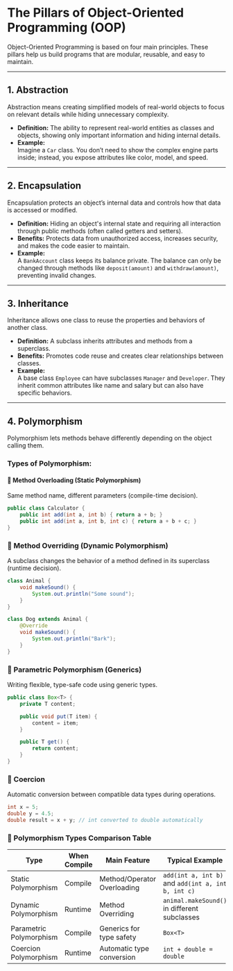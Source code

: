 # The Pillars of Object-Oriented Programming (OOP)

Object-Oriented Programming is based on four main principles. These pillars help us build programs that are modular, reusable, and easy to maintain.

---

## 1. Abstraction

Abstraction means creating simplified models of real-world objects to focus on relevant details while hiding unnecessary complexity.

- **Definition:** The ability to represent real-world entities as classes and objects, showing only important information and hiding internal details.
- **Example:**  
  Imagine a `Car` class. You don’t need to show the complex engine parts inside; instead, you expose attributes like color, model, and speed.

---

## 2. Encapsulation

Encapsulation protects an object’s internal data and controls how that data is accessed or modified.

- **Definition:** Hiding an object's internal state and requiring all interaction through public methods (often called getters and setters).
- **Benefits:** Protects data from unauthorized access, increases security, and makes the code easier to maintain.
- **Example:**  
  A `BankAccount` class keeps its balance private. The balance can only be changed through methods like `deposit(amount)` and `withdraw(amount)`, preventing invalid changes.

---

## 3. Inheritance

Inheritance allows one class to reuse the properties and behaviors of another class.

- **Definition:** A subclass inherits attributes and methods from a superclass.
- **Benefits:** Promotes code reuse and creates clear relationships between classes.
- **Example:**  
  A base class `Employee` can have subclasses `Manager` and `Developer`. They inherit common attributes like name and salary but can also have specific behaviors.

---

## 4. Polymorphism

Polymorphism lets methods behave differently depending on the object calling them.

### Types of Polymorphism:

#### 🔹 Method Overloading (Static Polymorphism)
Same method name, different parameters (compile-time decision).

```java
public class Calculator {
    public int add(int a, int b) { return a + b; }
    public int add(int a, int b, int c) { return a + b + c; }
}
```
### 🔹 Method Overriding (Dynamic Polymorphism)

A subclass changes the behavior of a method defined in its superclass (runtime decision).

```java
class Animal {
    void makeSound() {
        System.out.println("Some sound");
    }
}

class Dog extends Animal {
    @Override
    void makeSound() {
        System.out.println("Bark");
    }
}
```

### 🔹 Parametric Polymorphism (Generics)

Writing flexible, type-safe code using generic types.

```java
public class Box<T> {
    private T content;

    public void put(T item) {
        content = item;
    }

    public T get() {
        return content;
    }
}
```


### 🔹 Coercion

Automatic conversion between compatible data types during operations.

```java
int x = 5;
double y = 4.5;
double result = x + y; // int converted to double automatically
```

### 🔹 Polymorphism Types Comparison Table

| Type                    | When Compile  | Main Feature                | Typical Example                                       |
|-------------------------|---------------|-----------------------------|-------------------------------------------------------|
| Static Polymorphism     | Compile       | Method/Operator Overloading | `add(int a, int b)` and `add(int a, int b, int c)`    |
| Dynamic Polymorphism    | Runtime       | Method Overriding           | `animal.makeSound()` in different subclasses          |
| Parametric Polymorphism | Compile       | Generics for type safety    | `Box<T>`                                              |
| Coercion Polymorphism   | Runtime       | Automatic type conversion   | `int + double = double`                               |
                